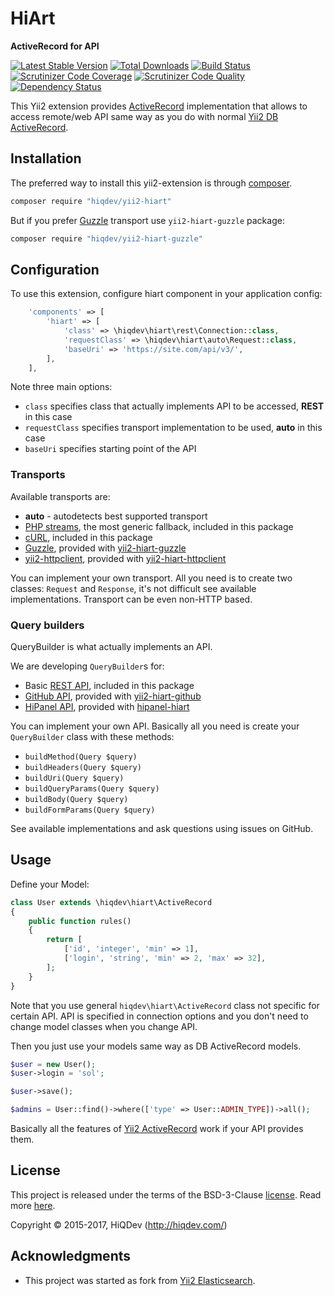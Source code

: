 # HiArt

**ActiveRecord for API**

[![Latest Stable Version](https://poser.pugx.org/hiqdev/yii2-hiart/v/stable)](https://packagist.org/packages/hiqdev/yii2-hiart)
[![Total Downloads](https://poser.pugx.org/hiqdev/yii2-hiart/downloads)](https://packagist.org/packages/hiqdev/yii2-hiart)
[![Build Status](https://img.shields.io/travis/hiqdev/yii2-hiart.svg)](https://travis-ci.org/hiqdev/yii2-hiart)
[![Scrutinizer Code Coverage](https://img.shields.io/scrutinizer/coverage/g/hiqdev/yii2-hiart.svg)](https://scrutinizer-ci.com/g/hiqdev/yii2-hiart/)
[![Scrutinizer Code Quality](https://img.shields.io/scrutinizer/g/hiqdev/yii2-hiart.svg)](https://scrutinizer-ci.com/g/hiqdev/yii2-hiart/)
[![Dependency Status](https://www.versioneye.com/php/hiqdev:yii2-hiart/dev-master/badge.svg)](https://www.versioneye.com/php/hiqdev:yii2-hiart/dev-master)

This Yii2 extension provides [ActiveRecord](http://en.wikipedia.org/wiki/Active_record_pattern)
implementation that allows to access remote/web API same way as you do with normal
[Yii2 DB ActiveRecord](http://www.yiiframework.com/doc-2.0/guide-db-active-record.html).

## Installation

The preferred way to install this yii2-extension is through [composer](http://getcomposer.org/download/).

```sh
composer require "hiqdev/yii2-hiart"
```

But if you prefer [Guzzle] transport use `yii2-hiart-guzzle` package:

```sh
composer require "hiqdev/yii2-hiart-guzzle"
```

## Configuration

To use this extension, configure hiart component in your application config:

```php
    'components' => [
        'hiart' => [
            'class' => \hiqdev\hiart\rest\Connection::class,
            'requestClass' => \hiqdev\hiart\auto\Request::class,
            'baseUri' => 'https://site.com/api/v3/',
        ],
    ],
```

Note three main options:

- `class` specifies class that actually implements API to be accessed, **REST** in this case
- `requestClass` specifies transport implementation to be used, **auto** in this case
- `baseUri` specifies starting point of the API

### Transports

Available transports are:

- **auto** - autodetects best supported transport
- [PHP streams], the most generic fallback, included in this package
- [cURL], included in this package
- [Guzzle], provided with [yii2-hiart-guzzle](https://github.com/hiqdev/yii2-hiart-guzzle)
- [yii2-httpclient], provided with [yii2-hiart-httpclient](https://github.com/hiqdev/yii2-hiart-httpclient)

[PHP streams]:      http://php.net/manual/en/book.stream.php
[cURL]:             http://php.net/manual/en/book.curl.php
[Guzzle]:           https://github.com/guzzle/guzzle
[yii2-httpclient]:  https://github.com/yiisoft/yii2-httpclient

You can implement your own transport.
All you need is to create two classes: `Request` and `Response`, it's not difficult see available implementations.
Transport can be even non-HTTP based.

### Query builders

QueryBuilder is what actually implements an API.

We are developing `QueryBuilder`s for:

- Basic [REST API](https://en.wikipedia.org/wiki/Representational_state_transfer), included in this package
- [GitHub API](https://developer.github.com/v3/), provided with [yii2-hiart-github](https://github.com/hiqdev/yii2-hiart-github)
- [HiPanel API](https://hipanel.com/), provided with [hipanel-hiart](https://github.com/hiqdev/hipanel-hiart)

You can implement your own API.
Basically all you need is create your `QueryBuilder` class with these methods:

- `buildMethod(Query $query)`
- `buildHeaders(Query $query)`
- `buildUri(Query $query)`
- `buildQueryParams(Query $query)`
- `buildBody(Query $query)`
- `buildFormParams(Query $query)`

See available implementations and ask questions using issues on GitHub.

## Usage

Define your Model:

```php
class User extends \hiqdev\hiart\ActiveRecord
{
    public function rules()
    {
        return [
            ['id', 'integer', 'min' => 1],
            ['login', 'string', 'min' => 2, 'max' => 32],
        ];
    }
}
```

Note that you use general `hiqdev\hiart\ActiveRecord` class not specific for certain API.
API is specified in connection options and you don't need to change model classes when
you change API.

Then you just use your models same way as DB ActiveRecord models.

```php
$user = new User();
$user->login = 'sol';

$user->save();

$admins = User::find()->where(['type' => User::ADMIN_TYPE])->all();
```

Basically all the features of [Yii2 ActiveRecord] work if your API provides them.

[Yii2 ActiveRecord]: http://www.yiiframework.com/doc-2.0/guide-db-active-record.html

## License

This project is released under the terms of the BSD-3-Clause [license](LICENSE).
Read more [here](http://choosealicense.com/licenses/bsd-3-clause).

Copyright © 2015-2017, HiQDev (http://hiqdev.com/)

## Acknowledgments

- This project was started as fork from [Yii2 Elasticsearch](https://github.com/yiisoft/yii2-elasticsearch).
